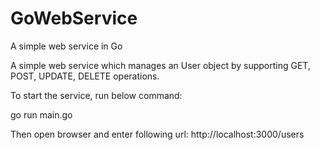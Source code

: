 # GoWebService
A simple web service in Go

A simple web service which manages an User object by supporting GET, POST, UPDATE, DELETE operations.

To start the service, run below command:

go run main.go

Then open browser and enter following url:
http://localhost:3000/users
